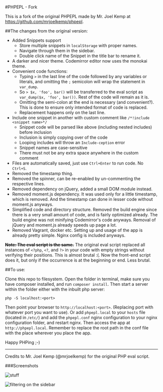 #PHPEPL - Fork

This is a fork of the original PHPEPL made by Mr. Joel Kemp at https://github.com/mrjoelkemp/phpepl.

##The changes from the original version:

- Added Snippets support
    - Store multiple snippets in `localStorage` with proper names.
    - Navigate through them in the sidebar.
    - Double click name of the Snippet in the title bar to rename it.
- A darker and nicer theme. Codemirror editor now uses the monokai theme.
- Convenient code functions:
	- Typing `>` in the last line of the code followed by any variables or literals, and omitting the `;` semicolon will wrap the statement in `var_dump`.
	- So `> $x, 'foo', bar()` will be transferred to the eval script as `var_dump($x, 'foo', bar())`. Rest of the code will remain as it is.
	- Omitting the semi-colon at the end is necessary (and convenient?). This is done to ensure only intended format of code is replaced.
	- Replacement happens only on the last line.
- Include one snippet in another with custom comment like `/*!include <snippet name>*/`
	- Snippet code will be parsed like above (including nested includes) before inclusion
	- Inclusion is simply copying over of the code
	- Looping includes will throw an `Include-ception` error
	- Snippet names are case-sensitive
	- There must not be any extra space anywhere in the custom comment
- Files are automatically saved, just use `Ctrl+Enter` to run code. No `Ctrl+S`.
- Removed the timestamp thing.
- Removed the spinner, can be re-enabled by un-commenting the respective lines.
- Removed dependency on jQuery, added a small DOM module instead.
- Removed moment.js dependency. It was used only for a little timestamp, which is removed. And the timestamp can done in lesser code without moment.js anyways.
- Simplified code and directory structure. Removed the build engine since there is a very small amount of code, and is fairly optimized already. The build engine was not minifying Codemirror's code anyways. Removal of jQuery and moment.js already speeds up page a lot.
- Removed Vagrant, docker etc. Setting up and usage of the app is already pretty simple. Nginx config is included anyways.

~~**Note: The eval script is the same.**~~
The original eval script replaced all instances of `<?php`, `<?`, and `?>` in your code with empty strings without verifying their positions. This is almost brutal :(. Now the front-end script does it, but only if the occurrence is at the beginning or end. Less brutal.

##To use:

Clone this repo to filesystem. Open the folder in terminal, make sure you have composer installed, and run `composer install`.
Then start a server within the folder either with the inbuilt php server:
```
php -S localhost:<port>
```
Then point your browser to `http://localhost:<port>`. (Replacing port with whatever port you want to use). Or add `phpepl.local` to your `hosts` file (located in `/etc/`) and add the `phpepl.conf` nginx configuration to your nginx configuration folder, and restart nginx. Then access the app at `http://phpepl.local`. Remember to replace the root path in the conf file with the place wherever you place the app.

Happy PHPing ;-)

---

Credits to Mr. Joel Kemp (@mrjoelkemp) for the original PHP eval script.

###Screenshots

![stuff](http://i.imgur.com/I9YTWX3.png "stuff")

![filtering on the sidebar](http://i.imgur.com/ttxC8nH.png "filtering on the sidebar")
